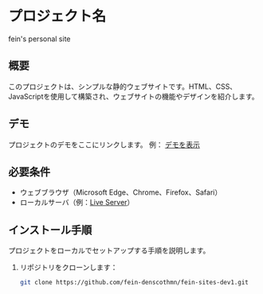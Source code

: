 # プロジェクト名
fein's personal site

## 概要
このプロジェクトは、シンプルな静的ウェブサイトです。HTML、CSS、JavaScriptを使用して構築され、ウェブサイトの機能やデザインを紹介します。

## デモ
プロジェクトのデモをここにリンクします。
例：
[デモを表示](https://fein-sites-dev1.ew.r.appspot.com/)

## 必要条件
- ウェブブラウザ（Microsoft Edge、Chrome、Firefox、Safari）
- ローカルサーバ（例：[Live Server](https://marketplace.visualstudio.com/items?itemName=ritwickdey.LiveServer)）

## インストール手順
プロジェクトをローカルでセットアップする手順を説明します。

1. リポジトリをクローンします：
   ```sh
   git clone https://github.com/fein-denscothmn/fein-sites-dev1.git
